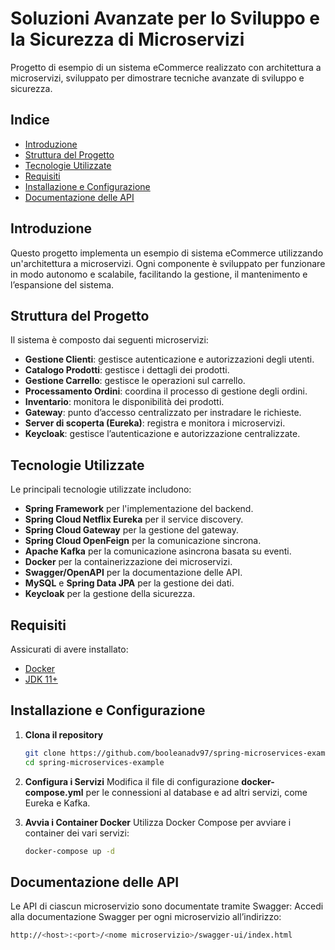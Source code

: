 # Soluzioni Avanzate per lo Sviluppo e la Sicurezza di Microservizi

Progetto di esempio di un sistema eCommerce realizzato con architettura a microservizi, sviluppato per dimostrare tecniche avanzate di sviluppo e sicurezza.

## Indice

- [Introduzione](#introduzione)
- [Struttura del Progetto](#struttura-del-progetto)
- [Tecnologie Utilizzate](#tecnologie-utilizzate)
- [Requisiti](#requisiti)
- [Installazione e Configurazione](#installazione-e-configurazione)
- [Documentazione delle API](#documentazione-delle-api)

## Introduzione

Questo progetto implementa un esempio di sistema eCommerce utilizzando un'architettura a microservizi. Ogni componente è sviluppato per funzionare in modo autonomo e scalabile, facilitando la gestione, il mantenimento e l’espansione del sistema.

## Struttura del Progetto

Il sistema è composto dai seguenti microservizi:

- **Gestione Clienti**: gestisce autenticazione e autorizzazioni degli utenti.
- **Catalogo Prodotti**: gestisce i dettagli dei prodotti.
- **Gestione Carrello**: gestisce le operazioni sul carrello.
- **Processamento Ordini**: coordina il processo di gestione degli ordini.
- **Inventario**: monitora le disponibilità dei prodotti.
- **Gateway**: punto d’accesso centralizzato per instradare le richieste.
- **Server di scoperta (Eureka)**: registra e monitora i microservizi.
- **Keycloak**: gestisce l’autenticazione e autorizzazione centralizzate.

## Tecnologie Utilizzate

Le principali tecnologie utilizzate includono:

- **Spring Framework** per l'implementazione del backend.
- **Spring Cloud Netflix Eureka** per il service discovery.
- **Spring Cloud Gateway** per la gestione del gateway.
- **Spring Cloud OpenFeign** per la comunicazione sincrona.
- **Apache Kafka** per la comunicazione asincrona basata su eventi.
- **Docker** per la containerizzazione dei microservizi.
- **Swagger/OpenAPI** per la documentazione delle API.
- **MySQL** e **Spring Data JPA** per la gestione dei dati.
- **Keycloak** per la gestione della sicurezza.

## Requisiti

Assicurati di avere installato:

- [Docker](https://www.docker.com/)
- [JDK 11+](https://www.oracle.com/java/technologies/javase-downloads.html)

## Installazione e Configurazione

1. **Clona il repository**
   ```bash
   git clone https://github.com/booleanadv97/spring-microservices-example.git
   cd spring-microservices-example

2. **Configura i Servizi**
Modifica il file di configurazione **docker-compose.yml** per le connessioni al database e ad altri servizi, come Eureka e Kafka.

3. **Avvia i Container Docker**
Utilizza Docker Compose per avviare i container dei vari servizi:
   ```bash
   docker-compose up -d

## Documentazione delle API
Le API di ciascun microservizio sono documentate tramite Swagger:
Accedi alla documentazione Swagger per ogni microservizio all’indirizzo:

   ```bash
   http://<host>:<port>/<nome microservizio>/swagger-ui/index.html
